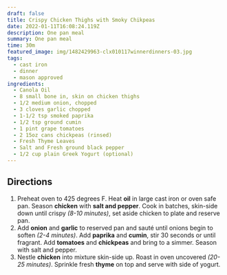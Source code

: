 ```yaml
---
draft: false
title: Crispy Chicken Thighs with Smoky Chikpeas
date: 2022-01-11T16:08:24.119Z
description: One pan meal
summary: One pan meal
time: 30m
featured_image: img/1482429963-clx010117winnerdinners-03.jpg
tags:
  - cast iron
  - dinner
  - mason approved
ingredients:
  - Canola Oil
  - 8 small bone in, skin on chicken thighs
  - 1/2 medium onion, chopped
  - 3 cloves garlic chopped
  - 1-1/2 tsp smoked paprika
  - 1/2 tsp ground cumin
  - 1 pint grape tomatoes
  - 2 15oz cans chickpeas (rinsed)
  - Fresh Thyme Leaves
  - Salt and Fresh ground black pepper
  - 1/2 cup plain Greek Yogurt (optional)
---
```

## Directions

1. Preheat oven to 425 degrees F. Heat **oil** in large cast iron or oven safe pan. Season **chicken** with **salt and pepper**. Cook in batches, skin-side down until crispy *(8-10 minutes)*, set aside chicken to plate and reserve pan.
2. Add **onion** and **garlic** to reserved pan and sauté until onions begin to soften *(2-4 minutes)*. Add **paprika** and **cumin**, stir 30 seconds or until fragrant. Add **tomatoes** and **chickpeas** and bring to a simmer. Season with salt and pepper.
3. Nestle **chicken** into mixture skin-side up. Roast in oven uncovered *(20-25 minutes)*. Sprinkle fresh **thyme** on top and serve with side of yogurt.